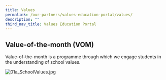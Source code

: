```yaml
---
title: Values
permalink: /our-partners/values-education-portal/values/
description: ""
third_nav_title: Values Education Portal
---
```

**Value-of-the-month (VOM)**
----------------------------

Value-of-the-month is a programme through which we engage students in the understanding of school values.  
  
![01a_SchoolValues.jpg](https://nanhuahigh.moe.edu.sg/qql/slot/u528/Partnership/Values%20Education%20Portal/School%20values/01a_SchoolValues.jpg)